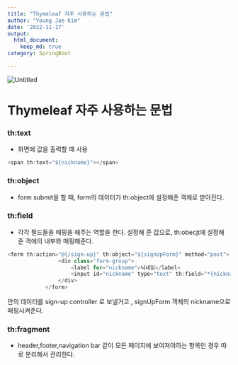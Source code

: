 ```yaml
---
title: "Thymeleaf 자주 사용하는 문법"
author: "Young Jae Kim"
date: '2022-11-17'
output:
  html_document:
    keep_md: true
category: SpringBoot

---
```


![Untitled](images/Thymeleaf/1.png)
# Thymeleaf 자주 사용하는 문법

### th:text

- 화면에 값을 출력할 때 사용

```java
<span th:text="${nickname}"></span>
```

### th:object

- form submit을 할 때, form의 데이터가 th:object에 설정해준 객체로 받아진다.

### th:field

- 각각 필드들을 매핑을 해주는 역할을 한다. 설정해 준 값으로, th:obecjt에 설정해 준 객에의 내부와 매핑해준다.

```java
<form th:action="@{/sign-up}" th:object="${signUpForm}" method="post">
                <div class="form-group">
                    <label for="nickname">닉네임</label>
                    <input id="nickname" type="text" th:field="*{nickname}" class="form-control">
                </div>
            </form>
```

<form> 안의 데이터를 sign-up controller 로 보낼거고 , signUpForm 객체의 nickname으로 매핑시켜준다. 

### th:fragment

- header,footer,navigation bar 같이 모든 페이지에 보여져야하는 항목인 경우 따로 분리해서 관리한다.